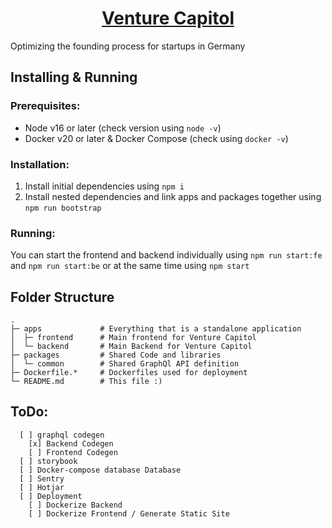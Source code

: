 <h1 align="center"><a href="https://venture-capitol.de/" target="_blank" noopener>Venture Capitol</a></h1>

Optimizing the founding process for startups in Germany

## Installing & Running

### Prerequisites:

- Node v16 or later (check version using `node -v`)
- Docker v20 or later & Docker Compose (check using `docker -v`)

### Installation:

1. Install initial dependencies using `npm i`
2. Install nested dependencies and link apps and packages together using `npm run bootstrap`

### Running:

You can start the frontend and backend individually using `npm run start:fe` and `npm run start:be` or at the same time using `npm start`

## Folder Structure

```
.
├─ apps             # Everything that is a standalone application
│  ├─ frontend      # Main frontend for Venture Capitol
│  └─ backend       # Main Backend for Venture Capitol
├─ packages         # Shared Code and libraries
│  └─ common        # Shared GraphQl API definition
├─ Dockerfile.*     # Dockerfiles used for deployment
└─ README.md        # This file :)
```

## ToDo:

```
  [ ] graphql codegen
    [x] Backend Codegen
    [ ] Frontend Codegen
  [ ] storybook
  [ ] Docker-compose database Database
  [ ] Sentry
  [ ] Hotjar
  [ ] Deployment
    [ ] Dockerize Backend
    [ ] Dockerize Frontend / Generate Static Site
```
